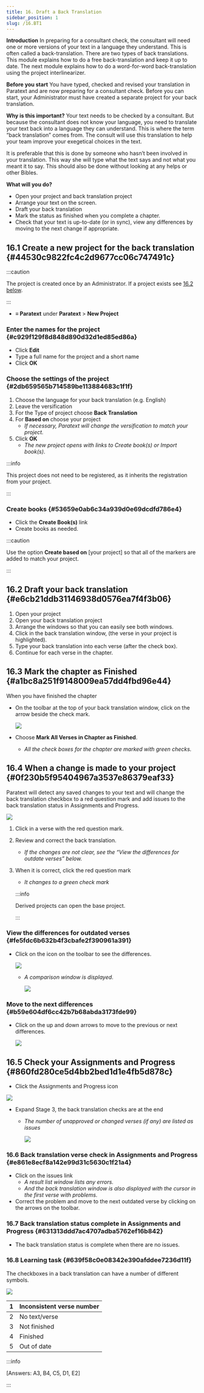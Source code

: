 ```yaml
---
title: 16. Draft a Back Translation
sidebar_position: 1
slug: /16.BT1
---
```




**Introduction**  In preparing for a consultant check, the consultant will need one or more versions of your text in a language they understand. This is often called a back-translation. There are two types of back translations. This module explains how to do a free back-translation and keep it up to date. The next module explains how to do a word-for-word back-translation using the project interlinearizer.


**Before you start**  You have typed, checked and revised your translation in Paratext and are now preparing for a consultant check. Before you can start, your Administrator must have created a separate project for your back translation.


**Why is this important?**  Your text needs to be checked by a consultant. But because the consultant does not know your language, you need to translate your text back into a language they can understand. This is where the term “back translation” comes from. The consult will use this translation to help your team improve your exegetical choices in the text.


It is preferable that this is done by someone who hasn’t been involved in your translation. This way she will type what the text says and not what you meant it to say. This should also be done without looking at any helps or other Bibles.


**What will you do?**

- Open your project and back translation project
- Arrange your text on the screen.
- Draft your back translation
- Mark the status as finished when you complete a chapter.
- Check that your text is up-to-date (or in sync), view any differences by moving to the next change if appropriate.

## 16.1 Create a new project for the back translation {#44530c9822fc4c2d9677cc06c747491c}


:::caution

The project is created once by an Administrator. If a project exists see [16.2 below](/16.BT1#e6cb21ddb31146938d0576ea7f4f3b06).

:::



- **≡ Paratext** under **Paratext** &gt; **New Project**

### **Enter the names for the project** {#c929f129f8d848d890d32d1ed85ed86a}

- Click **Edit**
- Type a full name for the project and a short name
- Click **OK**

### **Choose the settings** **of the project** {#2db659565b714589be113884683c1f1f}

1. Choose the language for your back translation (e.g. English)
2. Leave the versification
3. For the Type of project choose **Back Translation**
4. For **Based on** choose your project
	- _If necessary, Paratext will change the versification to match your project._
5. Click **OK**
	- _The new project opens with links to Create book(s) or Import book(s)_.

:::info

This project does not need to be registered, as it inherits the registration from your project. 

:::




### **Create books** {#53659e0ab6c34a939d0e69dcdfd786e4}

- Click the **Create Book(s)** link
- Create books as needed.

:::caution

Use the option **Create based on** [your project] so that all of the markers are added to match your project.

:::




## 16.2 Draft your back translation {#e6cb21ddb31146938d0576ea7f4f3b06}

1. Open your project
2. Open your back translation project
3. Arrange the windows so that you can easily see both windows.
4. Click in the back translation window, (the verse in your project is highlighted).
5. Type your back translation into each verse (after the check box).
6. Continue for each verse in the chapter.

## 16.3 Mark the chapter as Finished {#a1bc8a251f9148009ea57dd4fbd96e44}


When you have finished the chapter

- On the toolbar at the top of your back translation window, click on the arrow beside the check mark.

	![](./1022870917.png)

- Choose **Mark All Verses in Chapter as Finished**.
	- _All the check boxes for the chapter are marked with green checks._

## 16.4 When a change is made to your project {#0f230b5f95404967a3537e86379eaf33}


Paratext will detect any saved changes to your text and will change the back translation checkbox to a red question mark and add issues to the back translation status in Assignments and Progress.


![](./2038516241.png)

1. Click in a verse with the red question mark.
2. Review and correct the back translation.
	- _If the changes are not clear, see the “View the differences for outdate verses” below._
3. When it is correct, click the red question mark
	- _It changes to a green check mark_

	:::info
	
	Derived projects can open the base project.
	
	:::
	
	


### **View the differences for outdated verses** {#fe5fdc6b632b4f3cbafe2f390961a391}

- Click on the  icon on the toolbar to see the differences.

	![](./855261181.png)

	- _A comparison window is displayed_.

		![](./1718777957.png)


### **Move to the next differences** {#b59e604df6cc42b7b68abda3173fde99}

- Click on the up and down arrows to move to the previous or next differences.

	![](./907576153.png)


## 16.5 Check your **Assignments and Progress** {#860fd280ce5d4bb2bed1d1e4fb5d878c}


<div class='notion-row'>
<div class='notion-column' style={{width: 'calc((100% - (min(32px, 4vw) * 1)) * 0.5)'}}>

- Click the Assignments and Progress icon

</div><div className='notion-spacer'></div>

<div class='notion-column' style={{width: 'calc((100% - (min(32px, 4vw) * 1)) * 0.5)'}}>


![](./470041928.png)


</div><div className='notion-spacer'></div>
</div>

- Expand Stage 3, the back translation checks are at the end
	- _The number of unapproved or changed verses (if any) are listed as_ _issues_

		![](./1143591829.png)


### 16.6 Back translation verse check in Assignments and Progress {#e861e8ecf8a142e99d31c5630c1f21a4}

- Click on the issues link
	- _A result list window lists any errors._
	- _And the back translation window is also displayed with the cursor in the first verse with problems._
- Correct the problem and move to the next outdated verse by clicking on the arrows on the toolbar.

### 16.7 Back translation status complete in Assignments and Progress {#631313ddd7ac4707adba5762ef16b842}

- The back translation status is complete when there are no issues.

### 16.8 Learning task {#639f58c0e08342e390afddee7236d11f}


The checkboxes in a back translation can have a number of different symbols.


![](./967840981.png)


| 1 | Inconsistent verse number |
| - | ------------------------- |
| 2 | No text/verse             |
| 3 | Not finished              |
| 4 | Finished                  |
| 5 | Out of date               |


:::info

[Answers: A3, B4, C5, D1, E2]

:::



